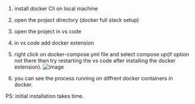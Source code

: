1. install docker Cli on local machine

2. open the project directory (docker full stack setup)

3. open the project in vs code

4. in vs code add docker extension

5. right click on docker-compose.yml file and select compose up(if option not there then try restarting the vs code after installing the docker extension). 
![image](https://user-images.githubusercontent.com/60126622/205397497-8a711493-7ddd-4403-9c0f-3df1ae2fabef.png)

6. you can see the process running on diffrent docker containers in docker.

PS: initial installation takes time.

